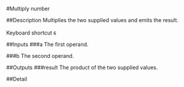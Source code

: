 #Multiply number

##Description
Multiplies the two supplied values and emits the result.<br><br>Keyboard shortcut `6`

##Inputs
###a
The first operand.

###b
The second operand.

##Outputs
###result
The product of the two supplied values.

##Detail

